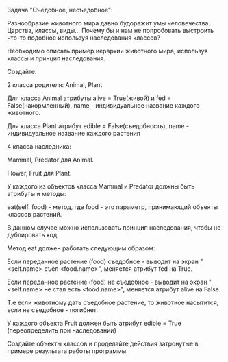 Задача "Съедобное, несъедобное":

Разнообразие животного мира давно будоражит умы человечества. Царства, классы, виды... Почему бы и нам не попробовать выстроить что-то подобное используя наследования классов?



Необходимо описать пример иерархии животного мира, используя классы и принцип наследования.



Создайте:

2 класса родителя: Animal, Plant

Для класса Animal атрибуты alive = True(живой) и fed = False(накормленный), name - индивидуальное название каждого животного.

Для класса Plant атрибут edible = False(съедобность), name - индивидуальное название каждого растения



4 класса наследника:

Mammal, Predator для Animal.

Flower, Fruit для Plant.



У каждого из объектов класса Mammal и Predator должны быть атрибуты и методы:

eat(self, food) - метод, где food - это параметр, принимающий объекты классов растений.

В данном случае можно использовать принцип наследования, чтобы не дублировать код.



Метод eat должен работать следующим образом:

Если переданное растение (food) съедобное - выводит на экран "<self.name> съел <food.name>", меняется атрибут fed на True.

Если переданное растение (food) не съедобное - выводит на экран "<self.name> не стал есть <food.name>", меняется атрибут alive на False.

Т.е если животному дать съедобное растение, то животное насытится, если не съедобное - погибнет.



У каждого объекта Fruit должен быть атрибут edible = True (переопределить при наследовании)



Создайте объекты классов и проделайте действия затронутые в примере результата работы программы.
